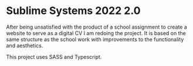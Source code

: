 # Sublime Systems 2022 2.0

After being unsatisfied with the product of a school assignment to create a website to serve as a digital CV I am redoing the project. It is based on the same structure as the school work with improvements to the functionality and aesthetics.

This project uses SASS and Typescript.